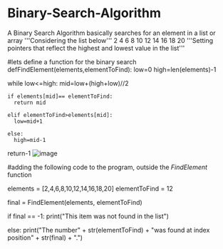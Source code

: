 # Binary-Search-Algorithm
A Binary Search Algorithm basically searches for an element in a list or array 
'''Considering the list below'''
2  4  6  8  10  12  14  16  18  20 
'''Setting pointers that reflect the highest and lowest value in the list'''

#lets define a function for the binary search
defFindElement(elements,elementToFind):
  low=0
  high=len(elements)-1

  while low<=high:
    mid=low+(high+low)//2

    if elements[mid]== elementToFind:
      return mid

    elif elementToFind>elements[mid]:
      low=mid+1

    else:
      high=mid-1
  return-1
![image](https://user-images.githubusercontent.com/85407620/126586669-0550e8df-d664-4360-ae15-ee0ec99b1f28.png)

#adding the following code to the program, outside the _FindElement_ function

elements = [2,4,6,8,10,12,14,16,18,20]
elementToFind = 12

final = FindElement(elements, elementToFind)

if final == -1:
  print("This item was not found in the list")
  
else:
  print("The number" + str(elementToFind) + "was found at index position" + str(final) + ".")
  
  
